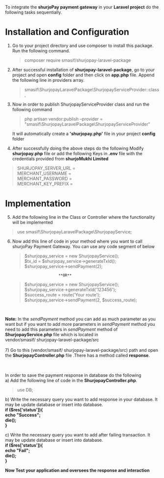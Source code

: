 To integrate the <b>shurjoPay payment gateway</b> in your <b>Laravel project</b> do the following tasks sequentially.
# Installation and Configuration
1) Go to your project directory and use composer to install this package. Run the following command.
	>composer require smasif/shurjopay-laravel-package
2) After successful installation of <b>shurjopay-laravel-package</b>, go to your project and open **config** folder and then click on **app.php** file.
Append the following line in providers array. <br>
    >smasif\ShurjopayLaravelPackage\ShurjopayServiceProvider::class,
	
3) Now in order to publish ShurjopayServiceProvider class and run the following command<br>
     >php artisan vendor:publish –provider = "smasif\ShurjopayLaravelPackage\ShurjopayServiceProvider"
 
   It will automatically create a **'shurjopay.php'** file in your project **config** folder

4) After successfully doing the above steps do the following
Modify **shurjopay.php** file or add the following Keys in **.env** file with the credentials provided from **shurjoMukhi Limited**
  >SHURJOPAY_SERVER_URL = <br>
  >MERCHANT_USERNAME = <br>
  >MERCHANT_PASSWORD = <br>
  >MERCHANT_KEY_PREFIX = <br>




# Implementation

5) Add the following line in the Class or Controller where the functionality will be implemented 
  >use smasif\ShurjopayLaravelPackage\ShurjopayService;

6) Now add this line of code in your method where you want to call shurjoPay Payment Gateway. You can use any code segment of below <br>
    >$shurjopay_service = new ShurjopayService();<br>
    >$tx_id = $shurjopay_service->generateTxId();<br>
    >$shurjopay_service->sendPayment(2); <br>
    
                            **OR**
                            
    >$shurjopay_service = new ShurjopayService();<br>
    >$shurjopay_service->generateTxId('123456');<br>
    >$success_route = route('Your route'); <br>
    >$shurjopay_service->sendPayment(2, $success_route); <br>

<br>


**Note:**
In the <i>sendPayment</i> method you can add as much parameter as you want but if you want to add more parameters in <i>sendPayment</i> method you need to add this parameters in <i>sendPayment</i> method of **ShurjopayService.php** file which is located in <br>
        vendor/smasif/ shurjopay-laravel-package/src 
<br>
<br>
7) Go to this (vendor/smasif/ shurjopay-laravel-package/src) path and open the **ShurjopayController.php** file .There has a method called **response**.

<br><br>
In order to save the payment response in database do the following<br>
a)	Add the following line of code in the **ShurjopayController.php**. <br>
>use DB;<br>

b) Write the necessary query you want to add response in your database. It may be update database or insert into database.<br>
        **if ($res['status']){<br>
        echo "Success";<br>
        die();<br>
        }** <br>

c) Write the necessary query you want to add after failing transaction. It may be update database or insert into database.<br>
        **if ($res['status']){<br>
            echo "Fail";<br>
            die();<br>
        }**


**Now Test your application and oversees the response and interaction**


